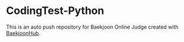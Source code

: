 # CodingTest-Python
This is an auto push repository for Baekjoon Online Judge created with [BaekjoonHub](https://github.com/BaekjoonHub/BaekjoonHub).
